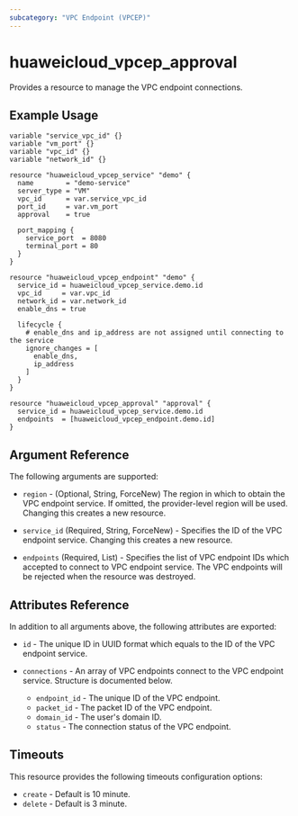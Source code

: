 ```yaml
---
subcategory: "VPC Endpoint (VPCEP)"
---
```


# huaweicloud_vpcep_approval

Provides a resource to manage the VPC endpoint connections.

## Example Usage

```hcl
variable "service_vpc_id" {}
variable "vm_port" {}
variable "vpc_id" {}
variable "network_id" {}

resource "huaweicloud_vpcep_service" "demo" {
  name        = "demo-service"
  server_type = "VM"
  vpc_id      = var.service_vpc_id
  port_id     = var.vm_port
  approval    = true

  port_mapping {
    service_port  = 8080
    terminal_port = 80
  }
}

resource "huaweicloud_vpcep_endpoint" "demo" {
  service_id = huaweicloud_vpcep_service.demo.id
  vpc_id     = var.vpc_id
  network_id = var.network_id
  enable_dns = true

  lifecycle {
    # enable_dns and ip_address are not assigned until connecting to the service
    ignore_changes = [
      enable_dns,
      ip_address
    ]
  }
}

resource "huaweicloud_vpcep_approval" "approval" {
  service_id = huaweicloud_vpcep_service.demo.id
  endpoints  = [huaweicloud_vpcep_endpoint.demo.id]
}
```

## Argument Reference

The following arguments are supported:

* `region` - (Optional, String, ForceNew) The region in which to obtain the VPC endpoint service. If omitted, the
  provider-level region will be used. Changing this creates a new resource.

* `service_id` (Required, String, ForceNew) - Specifies the ID of the VPC endpoint service. Changing this creates a new
  resource.

* `endpoints` (Required, List) - Specifies the list of VPC endpoint IDs which accepted to connect to VPC endpoint
  service. The VPC endpoints will be rejected when the resource was destroyed.

## Attributes Reference

In addition to all arguments above, the following attributes are exported:

* `id` - The unique ID in UUID format which equals to the ID of the VPC endpoint service.

* `connections` - An array of VPC endpoints connect to the VPC endpoint service. Structure is documented below.
  + `endpoint_id` - The unique ID of the VPC endpoint.
  + `packet_id` - The packet ID of the VPC endpoint.
  + `domain_id` - The user's domain ID.
  + `status` - The connection status of the VPC endpoint.

## Timeouts

This resource provides the following timeouts configuration options:

* `create` - Default is 10 minute.
* `delete` - Default is 3 minute.
